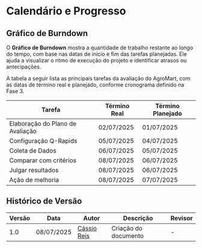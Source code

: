# Calendário e Progresso

## Gráfico de Burndown

O **Gráfico de Burndown** mostra a quantidade de trabalho restante ao longo do tempo, com base nas datas de início e fim das tarefas planejadas. Ele ajuda a visualizar o ritmo de execução do projeto e identificar atrasos ou antecipações.

<script src="https://cdn.jsdelivr.net/npm/chart.js"></script>
<script src="../charts/burndown.js"></script>

<div>
  <canvas id="burndownChart" width="600" height="300"></canvas>
</div>

A tabela a seguir lista as principais tarefas da avaliação do AgroMart, com as datas de término real e planejado, conforme cronograma definido na Fase 3.

| Tarefa                         | Término Real   | Término Planejado |
|------------------------------- |----------------|--------------------|
| Elaboração do Plano de Avaliação | 02/07/2025     | 01/07/2025       |
| Configuração Q-Rapids         | 05/07/2025     | 04/07/2025          |
| Coleta de Dados               | 06/07/2025     | 05/07/2025          |
| Comparar com critérios        | 08/07/2025     | 06/07/2025          |
| Julgar resultados             | 08/07/2025     | 06/07/2025          |
| Ação de melhoria              | 08/07/2025     | 07/07/2025          |

## Histórico de Versão

| Versão | Data       | Autor                                      | Descrição            | Revisor |
| ------ | ---------- | ------------------------------------------ | -------------------- | ------- |
| 1.0    | 08/07/2025 | [Cássio Reis](https://github.com/csreis72) | Criação do documento | -       |
